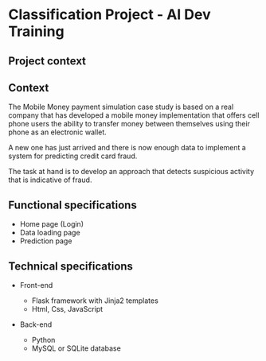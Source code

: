 # Classification Project - AI Dev Training

## Project context

## Context

The Mobile Money payment simulation case study is based on a real company that has developed a mobile money implementation that offers cell phone users the ability to transfer money between themselves using their phone as an electronic wallet.

A new one has just arrived and there is now enough data to implement a system for predicting credit card fraud.

The task at hand is to develop an approach that detects suspicious activity that is indicative of fraud.

## Functional specifications

- Home page (Login)
- Data loading page
- Prediction page

## Technical specifications

- Front-end

  - Flask framework with Jinja2 templates
  - Html, Css, JavaScript

- Back-end
  - Python
  - MySQL or SQLite database
